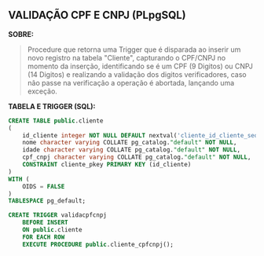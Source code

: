 ## VALIDAÇÃO CPF E CNPJ (PLpgSQL)

**SOBRE:**

> Procedure que retorna uma Trigger que é disparada ao inserir um novo
> registro na tabela "Cliente", capturando o CPF/CNPJ no momento da
> inserção, identificando se é um CPF (9 Digitos) ou CNPJ (14 Digitos) e
> realizando a validação dos digitos verificadores, caso não passe na
> verificação a operação é abortada, lançando uma exceção.


**TABELA E TRIGGER (SQL):**


```SQL
CREATE TABLE public.cliente
(
    id_cliente integer NOT NULL DEFAULT nextval('cliente_id_cliente_seq'::regclass),
    nome character varying COLLATE pg_catalog."default" NOT NULL,
    idade character varying COLLATE pg_catalog."default" NOT NULL,
    cpf_cnpj character varying COLLATE pg_catalog."default" NOT NULL,
    CONSTRAINT cliente_pkey PRIMARY KEY (id_cliente)
)
WITH (
    OIDS = FALSE
)
TABLESPACE pg_default;

CREATE TRIGGER validacpfcnpj
    BEFORE INSERT
    ON public.cliente
    FOR EACH ROW
    EXECUTE PROCEDURE public.cliente_cpfcnpj();
```

